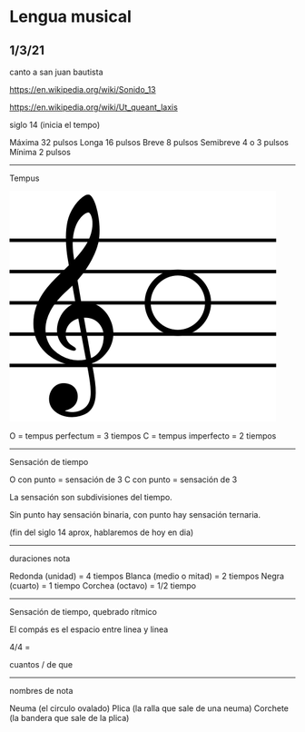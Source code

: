 # Lengua musical
## 1/3/21


canto a san juan bautista

https://en.wikipedia.org/wiki/Sonido_13

https://en.wikipedia.org/wiki/Ut_queant_laxis



siglo 14 (inicia el tempo)

Máxima 32 pulsos
Longa 16 pulsos
Breve 8 pulsos
Semibreve 4 o 3 pulsos
Mínima 2 pulsos

----

Tempus

![](img/leng-1/tempus-perfectum.png)

O = tempus perfectum = 3 tiempos
C = tempus imperfecto = 2 tiempos

----

Sensación de tiempo

O con punto = sensación de 3
C con punto = sensación de 3

La sensación son subdivisiones del tiempo.

Sin punto hay sensación binaria, con punto hay sensación ternaria.


(fin del siglo 14 aprox, hablaremos de hoy en dia)

-----

duraciones nota

Redonda (unidad) = 4 tiempos
Blanca (medio o mitad) = 2 tiempos
Negra (cuarto) = 1 tiempo
Corchea (octavo) = 1/2 tiempo

-----

Sensación de tiempo, quebrado rítmico

El compás es el espacio entre linea y linea

4/4 = 

cuantos / de que


----

nombres de nota

Neuma (el circulo ovalado)
Plica (la ralla que sale de una neuma)
Corchete (la bandera que sale de la plica)